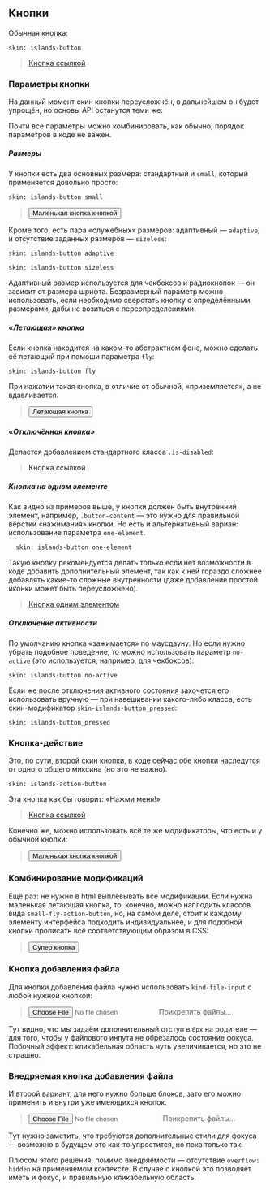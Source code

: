 ---
---

## Кнопки

Обычная кнопка:

    skin: islands-button

> <a class="button" href="#x">
>     <span class="button-content">Кнопка ссылкой</span>
> </a>
>
> <div class="example:button"></div>

### Параметры кнопки

На данный момент скин кнопки переусложнён, в дальнейшем он будет упрощён, но основы API останутся теми же.

Почти все параметры можно комбинировать, как обычно, порядок параметров в коде не важен.

##### Размеры

У кнопки есть два основных размера: стандартный и `small`, который применяется довольно просто:

    skin: islands-button small

> <div>
>     <button class="small-button" type="button">
>         <span class="button-content">Маленькая кнопка кнопкой</span>
>     </button>
> </div>
>
> <div class="example:small-button"></div>

Кроме того, есть пара «служебных» размеров: адаптивный — `adaptive`, и отсутствие заданных размеров — `sizeless`:

    skin: islands-button adaptive

    skin: islands-button sizeless

Адаптивный размер используется для чекбоксов и радиокнопок — он зависит от размера шрифта. Безразмерный параметр можно использовать, если необходимо сверстать кнопку с определёнными размерами, дабы не возиться с переопределениями.

##### «Летающая» кнопка

Если кнопка находится на каком-то абстрактном фоне, можно сделать её летающий при помоши параметра `fly`:

    skin: islands-button fly

При нажатии такая кнопка, в отличие от обычной, «приземляется», а не вдавливается.

> <div>
>     <button class="fly-button" type="button">
>         <span class="button-content">Летающая кнопка</span>
>     </button>
> </div>
>
> <div class="example:fly-button"></div>

##### «Отключённая кнопка»

Делается добавлением стандартного класса `.is-disabled`:

> <div>
>     <a class="button is-disabled">
>         <span class="button-content">Кнопка ссылкой</span>
>     </a>
> </div>

##### Кнопка на одном элементе

Как видно из примеров выше, у кнопки должен быть внутренний элемент, например, `.button-content` — это нужно для правильной вёрстки «нажимания» кнопки. Но есть и альтернативный вариан: использование параметра `one-element`.

      skin: islands-button one-element

Такую кнопку рекомендуется делать только если нет возможности в коде добавить дополнительный элемент, так как к ней гораздо сложнее добавлять какие-то сложные внутренности (даже добавление простой иконки может быть переусложнено).

> <a class="simple-button" href="#x">Кнопка одним элементом</a>
>
> <div class="example:simple-button"></div>

##### Отключение активности

По умолчанию кнопка «зажимается» по маусдауну. Но если нужно убрать подобное поведение, то можно использовать параметр `no-active` (это используется, например, для чекбоксов):

    skin: islands-button no-active

Если же после отключения активного состояния захочется его использовать вручную — при навешивании какого-либо класса, есть скин-модификатор `skin-islands-button_pressed`:

    skin: islands-button_pressed

### Кнопка-действие

Это, по сути, второй скин кнопки, в коде сейчас обе кнопки наследутся от одного общего миксина (но это не важно).

    skin: islands-action-button

Эта кнопка как бы говорит: «Нажми меня!»

> <a class="action-button" href="#x">
>     <span class="button-content">Кнопка ссылкой</span>
> </a>
>
> <div class="example:action-button"></div>

Конечно же, можно использовать всё те же модификаторы, что есть и у обычной кнопки:

> <div>
>     <button class="small-action-button" type="button">
>         <span class="button-content">Маленькая кнопка кнопкой</span>
>     </button>
> </div>
>
> <div class="example:small-action-button"></div>

### Комбинирование модификаций

Ещё раз: не нужно в html выплёвывать все модификации. Если нужна маленькая летающая кнопка, то, конечно, можно наплодить классов вида `small-fly-action-button`, но, на самом деле, стоит к каждому элементу интерфейса подходить индивидуальнее, и для подобной кнопки прописать всё соответствующим образом в CSS:

> <div>
>     <button class="super-button" type="button">
>         <span class="button-content">Супер кнопка</span>
>     </button>
> </div>
>
> <div class="example:super-button"></div>

### Кнопка добавления файла

Для кнопки добавления файла нужно использовать `kind-file-input` с любой нужной кнопкой:

> <div>
>     <label class="file-input">
>         <input class="file-input-controller" type="file" />
>         <span class="button">
>             <span class="button-content">Прикрепить файлы…</span>
>         </span>
>     </label>
> </div>
>
> <div class="example:file-input"></div>

Тут видно, что мы задаём дополнительный отступ в `6px` на родителе — для того, чтобы у файлового инпута не обрезалось состояние фокуса. Побочный эффект: кликабельная область чуть увеличивается, но это не страшно.

### Внедряемая кнопка добавления файла

И второй вариант, для него нужно больше блоков, зато его можно применить и внутри уже имеющихся кнопок.

> <div>
>     <label class="button">
>         <span class="file-intruder">
>             <span class="file-intruder-inner">
>                 <input class="file-intruder-input" type="file" />
>                 <span class="file-intruder-focus"> </span>
>             </span>
>         </span>
>         <span class="button-content">Прикрепить файлы…</span>
>     </label>
> </div>
>
> <div class="example:file-intruder"></div>

Тут нужно заметить, что требуются дополнительные стили для фокуса — возможно в будущем это как-то упростится, но пока только так.

Плюсом этого решения, помимо внедряемости — отсутствие `overflow: hidden` на применяемом контексте. В случае с кнопкой это позволяет иметь и фокус, и правильную кликабельную область.
